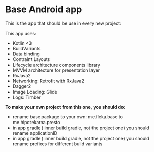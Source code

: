 # Base Android app
This is the app that should be use in every new project:

This app uses:

- Kotlin <3
- BuildVariants
- Data binding
- Contraint Layouts
- Lifecycle architecture components library
- MVVM architecture for presentation layer
- RxJava2 
- Networking: Retrofit with RxJava2
- Dagger2
- Image Loading: Glide
- Logs: Timber

**To make your own project from this one, you should do:**

- rename base package to your own: me.fleka.base to me.hipotekarna.presto
- in app gradle ( inner build gradle, not the project one) you should rename applicationID
- in app gradle ( inner build gradle, not the project one) you should rename prefixes for different build variants 